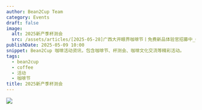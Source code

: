 ```yaml
---
author: Bean2Cup Team
category: Events
draft: false
image:
  alt: 2025新产季杯测会
  src: /assets/articles/[2025-05-28]广西大开眼界咖啡节丨免费新品体验官招募中_03.jpg
publishDate: 2025-05-09 10:00
snippet: Bean2Cup 咖啡活动资讯，包含咖啡节、杯测会、咖啡文化交流等精彩活动。
tags:
  - bean2cup
  - coffee
  - 活动
  - 咖啡节
title: 2025新产季杯测会
---
```


![](/assets/articles/[2025-05-09]2025新产季杯测会_03.jpg)
